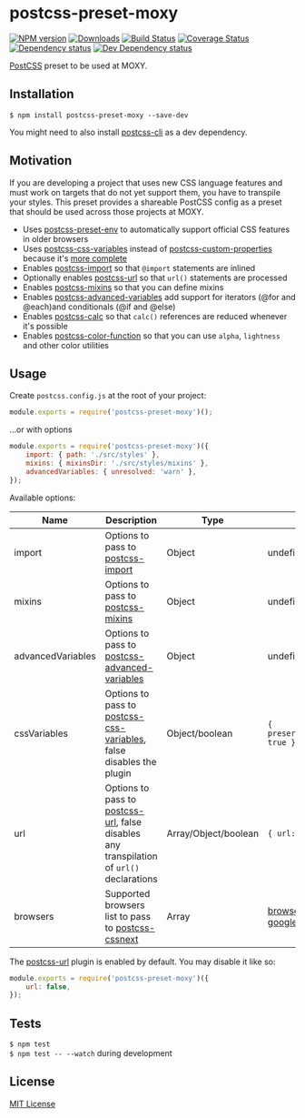# postcss-preset-moxy

[![NPM version][npm-image]][npm-url] [![Downloads][downloads-image]][npm-url] [![Build Status][travis-image]][travis-url] [![Coverage Status][codecov-image]][codecov-url] [![Dependency status][david-dm-image]][david-dm-url] [![Dev Dependency status][david-dm-dev-image]][david-dm-dev-url]

[npm-url]:https://npmjs.org/package/postcss-preset-moxy
[npm-image]:http://img.shields.io/npm/v/postcss-preset-moxy.svg
[downloads-image]:http://img.shields.io/npm/dm/postcss-preset-moxy.svg
[travis-url]:https://travis-ci.org/moxystudio/postcss-preset-moxy
[travis-image]:http://img.shields.io/travis/moxystudio/postcss-preset-moxy/master.svg
[codecov-url]:https://codecov.io/gh/moxystudio/postcss-preset-moxy
[codecov-image]:https://img.shields.io/codecov/c/github/moxystudio/postcss-preset-moxy/master.svg
[david-dm-url]:https://david-dm.org/moxystudio/postcss-preset-moxy
[david-dm-image]:https://img.shields.io/david/moxystudio/postcss-preset-moxy.svg
[david-dm-dev-url]:https://david-dm.org/moxystudio/postcss-preset-moxy?type=dev
[david-dm-dev-image]:https://img.shields.io/david/dev/moxystudio/postcss-preset-moxy.svg

[PostCSS](http://cssnext.io/) preset to be used at MOXY.


## Installation

`$ npm install postcss-preset-moxy --save-dev`

You might need to also install [postcss-cli](https://github.com/postcss/postcss-cli) as a dev dependency.


## Motivation

If you are developing a project that uses new CSS language features and must work on targets that do not yet support them, you have to transpile your styles. This preset provides a shareable PostCSS config as a preset that should be used across those projects at MOXY.

- Uses [postcss-preset-env](https://www.npmjs.com/package/postcss-preset-env) to automatically support official CSS features in older browsers
- Uses [postcss-css-variables](https://github.com/MadLittleMods/postcss-css-variables) instead of [postcss-custom-properties](https://github.com/postcss/postcss-custom-properties) because it's [more complete](https://github.com/MadLittleMods/postcss-css-variables#interoperability-and-differences-from-postcss-custom-properties)
- Enables [postcss-import](https://github.com/postcss/postcss-import) so that `@import` statements are inlined
- Optionally enables [postcss-url](https://github.com/postcss/postcss-url) so that `url()` statements are processed
- Enables [postcss-mixins](https://github.com/postcss/postcss-mixins) so that you can define mixins
- Enables [postcss-advanced-variables](https://github.com/jonathantneal/postcss-advanced-variables) add support for iterators (@for and @each)and conditionals (@if and @else)
- Enables [postcss-calc](https://github.com/postcss/postcss-calc) so that `calc()` references are reduced whenever it's possible
- Enables [postcss-color-function](https://github.com/postcss/postcss-color-function) so that you can use `alpha`, `lightness` and other color utilities


## Usage

Create `postcss.config.js` at the root of your project:

```js
module.exports = require('postcss-preset-moxy')();
```

...or with options

```js
module.exports = require('postcss-preset-moxy')({
    import: { path: './src/styles' },
    mixins: { mixinsDir: './src/styles/mixins' },
    advancedVariables: { unresolved: 'warn' },
});
```

Available options:

| Name   | Description   | Type     | Default |
| ------ | ------------- | -------- | ------- |
| import | Options to pass to [postcss-import](https://github.com/postcss/postcss-import#path) | Object | undefined |
| mixins | Options to pass to [postcss-mixins](https://github.com/postcss/postcss-mixins#mixinsdir) | Object | undefined |
| advancedVariables | Options to pass to [postcss-advanced-variables](https://github.com/jonathantneal/postcss-advanced-variables#options) | Object | undefined |
| cssVariables | Options to pass to [postcss-css-variables](https://github.com/MadLittleMods/postcss-css-variables), false disables the plugin | Object/boolean | `{ preserveAtRulesOrder: true }` |
| url | Options to pass to [postcss-url](https://github.com/postcss/postcss-url), false disables any transpilation of `url()` declarations | Array/Object/boolean | `{ url: 'rebase' }` |
| browsers | Supported browsers list to pass to [postcss-cssnext](https://github.com/MoOx/postcss-cssnext) | Array | [browserslist-config-google](https://github.com/awkaiser/browserslist-config-google) |

The [postcss-url](https://github.com/postcss/postcss-url) plugin is enabled by default. You may disable it like so:

```js
module.exports = require('postcss-preset-moxy')({
    url: false,
});
```


## Tests

`$ npm test`   
`$ npm test -- --watch` during development


## License

[MIT License](http://opensource.org/licenses/MIT)
